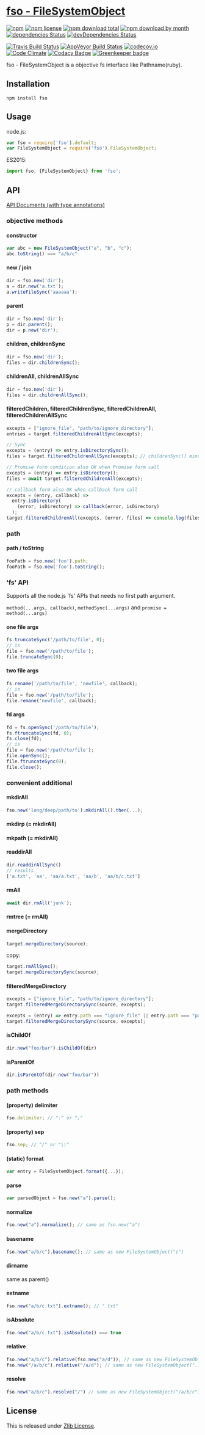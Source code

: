 [fso - FileSystemObject](https://github.com/Narazaka/fso)
==========================


[![npm](https://img.shields.io/npm/v/fso.svg)](https://www.npmjs.com/package/fso)
[![npm license](https://img.shields.io/npm/l/fso.svg)](https://www.npmjs.com/package/fso)
[![npm download total](https://img.shields.io/npm/dt/fso.svg)](https://www.npmjs.com/package/fso)
[![npm download by month](https://img.shields.io/npm/dm/fso.svg)](https://www.npmjs.com/package/fso)
[![dependencies Status](https://david-dm.org/Narazaka/fso/status.svg)](https://david-dm.org/Narazaka/fso)
[![devDependencies Status](https://david-dm.org/Narazaka/fso/dev-status.svg)](https://david-dm.org/Narazaka/fso?type=dev)

[![Travis Build Status](https://travis-ci.org/Narazaka/fso.svg?branch=master)](https://travis-ci.org/Narazaka/fso)
[![AppVeyor Build Status](https://ci.appveyor.com/api/projects/status/github/Narazaka/fso?svg=true&branch=master)](https://ci.appveyor.com/project/Narazaka/fso)
[![codecov.io](https://codecov.io/github/Narazaka/fso/coverage.svg?branch=master)](https://codecov.io/github/Narazaka/fso?branch=master)
[![Code Climate](https://codeclimate.com/github/Narazaka/fso/badges/gpa.svg)](https://codeclimate.com/github/Narazaka/fso)
[![Codacy Badge](https://api.codacy.com/project/badge/Grade/b0ffe17aa40b41a7a446f4d70808228f)](https://www.codacy.com/app/narazaka/fso?utm_source=github.com&utm_medium=referral&utm_content=Narazaka/fso&utm_campaign=badger)
[![Greenkeeper badge](https://badges.greenkeeper.io/Narazaka/fso.svg)](https://greenkeeper.io/)

fso - FileSystemObject is a objective fs interface like Pathname(ruby).

Installation
--------------------------

```
npm install fso
```

Usage
--------------------------

node.js:
```javascript
var fso = require('fso').default;
var FileSystemObject = require('fso').FileSystemObject;
```

ES2015:
```javascript
import fso, {FileSystemObject} from 'fso';
```

API
--------------------------

[API Documents (with type annotations)](https://narazaka.github.io/fso/index.html)

### objective methods

#### constructor

```javascript
var abc = new FileSystemObject("a", "b", "c");
abc.toString() === "a/b/c"
```

#### new / join

```javascript
dir = fso.new('dir');
a = dir.new('a.txt');
a.writeFileSync('aaaaaa');
```

#### parent

```javascript
dir = fso.new('dir');
p = dir.parent();
dir = p.new('dir');
```

#### children, childrenSync

```javascript
dir = fso.new('dir');
files = dir.childrenSync();
```

#### childrenAll, childrenAllSync

```javascript
dir = fso.new('dir');
files = dir.childrenAllSync();
```

#### filteredChildren, filteredChildrenSync, filteredChildrenAll, filteredChildrenAllSync

```javascript
excepts = ["ignore_file", "path/to/ignore_directory"];
entries = target.filteredChildrenAllSync(excepts);
```

```javascript
// Sync
excepts = (entry) => entry.isDirectorySync();
files = target.filteredChildrenAllSync(excepts); // childrenSync() minus directories
```

```javascript
// Promise form condition also OK when Promise form call
excepts = (entry) => entry.isDirectory();
files = await target.filteredChildrenAll(excepts);
```

```javascript
// callback form also OK when callback form call
excepts = (entry, callback) =>
  entry.isDirectory(
    (error, isDirectory) => callback(error, isDirectory)
  );
target.filteredChildrenAll(excepts, (error, files) => console.log(files.toString()));
```

### path

#### path / toString

```javascript
fooPath = fso.new('foo').path;
fooPath = fso.new('foo').toString();
```

### 'fs' API

Supports all the node.js 'fs' APIs that needs no first path argument.

`method(...args, callback)`, `methodSync(...args)` and `promise = method(...args)`

#### one file args

```javascript
fs.truncateSync('/path/to/file', 0);
// is
file = fso.new('/path/to/file');
file.truncateSync(0);
```

#### two file args

```javascript
fs.rename('/path/to/file', 'newfile', callback);
// is
file = fso.new('/path/to/file');
file.remane('newfile', callback);
```

#### fd args

```javascript
fd = fs.openSync('/path/to/file');
fs.ftruncateSync(fd, 0);
fs.close(fd);
// is
file = fso.new('/path/to/file');
file.openSync();
file.ftruncateSync(0);
file.close();
```

### convenient additional

#### mkdirAll
```javascript
fso.new('long/deep/path/to').mkdirAll().then(...);
```

#### mkdirp (= mkdirAll)

#### mkpath (= mkdirAll)

#### readdirAll
```javascript
dir.readdirAllSync()
// results
['a.txt', 'aa', 'aa/a.txt', 'aa/b', 'aa/b/c.txt']
```

#### rmAll

```javascript
await dir.rmAll('junk');
```

#### rmtree (= rmAll)

#### mergeDirectory

```javascript
target.mergeDirectory(source);
```

copy:

```javascript
target.rmAllSync();
target.mergeDirectorySync(source);
```

#### filteredMergeDirectory

```javascript
excepts = ["ignore_file", "path/to/ignore_directory"];
target.filteredMergeDirectorySync(source, excepts);
```

```javascript
excepts = (entry) => entry.path === "ignore_file" || entry.path === "path/to/ignore_directory";
target.filteredMergeDirectorySync(source, excepts);
```

#### isChildOf

```javascript
dir.new("foo/bar").isChildOf(dir)
```

#### isParentOf

```javascript
dir.isParentOf(dir.new("foo/bar"))
```

### path methods

#### (property) delimiter
```javascript
fso.delimiter; // ":" or ";"
```

#### (property) sep
```javascript
fso.sep; // "/" or "\\"
```

#### (static) format
```javascript
var entry = FileSystemObject.format({...});
```

#### parse
```javascript
var parsedObject = fso.new("a").parse();
```

#### normalize
```javascript
fso.new("a").normalize(); // same as fso.new("a")
```

#### basename
```javascript
fso.new("a/b/c").basename(); // same as new FileSystemObject("c")
```

#### dirname
same as parent()

#### extname
```javascript
fso.new("a/b/c.txt").extname(); // ".txt"
```

#### isAbsolute
```javascript
fso.new("a/b/c.txt").isAbsolute() === true
```

#### relative

```javascript
fso.new("a/b/c").relative(fso.new("a/d")); // same as new FileSystemObject("../d")
fso.new("/a/b/c").relative("/a/d"); // same as new FileSystemObject("../d")
```

#### resolve
```javascript
fso.new("a/b/c").resolve("/") // same as new FileSystemObject("/a/b/c")
```

License
--------------------------

This is released under [Zlib License](http://narazaka.net/license/Zlib?2020).

